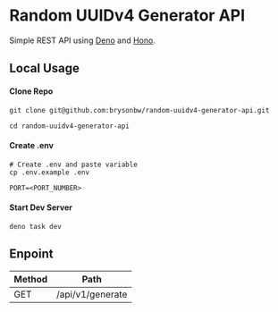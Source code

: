 # Random UUIDv4 Generator API
Simple REST API using [Deno](https://docs.deno.com/runtime/manual) and [Hono](https://hono.dev/).

## Local Usage
#### Clone Repo
```
git clone git@github.com:brysonbw/random-uuidv4-generator-api.git

cd random-uuidv4-generator-api
```

#### Create .env
```
# Create .env and paste variable
cp .env.example .env

PORT=<PORT_NUMBER>
```

#### Start Dev Server
```
deno task dev
```

## Enpoint
| Method             | Path |
|------------------|--------|
| GET | /api/v1/generate   |
